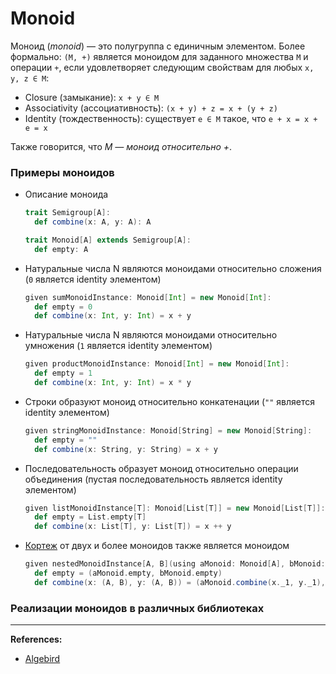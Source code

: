# Monoid

Моноид (_monoid_) — это полугруппа с единичным элементом.
Более формально: `(M, +)` является моноидом для заданного множества `M` и операции `+`,
если удовлетворяет следующим свойствам для любых `x, y, z ∈ M`:
- Closure (замыкание): `x + y ∈ M`
- Associativity (ассоциативность): `(x + y) + z = x + (y + z)`
- Identity (тождественность): существует `e ∈ M` такое, что `e + x = x + e = x`

Также говорится, что _M — моноид относительно +_.

### Примеры моноидов

- Описание моноида
  ```scala
  trait Semigroup[A]:
    def combine(x: A, y: A): A
  
  trait Monoid[A] extends Semigroup[A]:
    def empty: A
  ```

- Натуральные числа N являются моноидами относительно сложения (`0` является identity элементом)
  ```scala
  given sumMonoidInstance: Monoid[Int] = new Monoid[Int]:
    def empty = 0
    def combine(x: Int, y: Int) = x + y
  ```

- Натуральные числа N являются моноидами относительно умножения (`1` является identity элементом)
  ```scala
  given productMonoidInstance: Monoid[Int] = new Monoid[Int]:
    def empty = 1
    def combine(x: Int, y: Int) = x * y
  ```

- Строки образуют моноид относительно конкатенации (`""` является identity элементом)
  ```scala
  given stringMonoidInstance: Monoid[String] = new Monoid[String]:
    def empty = ""
    def combine(x: String, y: String) = x + y
  ```

- Последовательность образует моноид относительно операции объединения (пустая последовательность является identity элементом)
  ```scala
  given listMonoidInstance[T]: Monoid[List[T]] = new Monoid[List[T]]:
    def empty = List.empty[T]
    def combine(x: List[T], y: List[T]) = x ++ y
  ```

- [Кортеж](../../scala/collections/tuple) от двух и более моноидов также является моноидом
  ```scala
  given nestedMonoidInstance[A, B](using aMonoid: Monoid[A], bMonoid: Monoid[B]): Monoid[(A, B)] = new Monoid[(A, B)]:
    def empty = (aMonoid.empty, bMonoid.empty)
    def combine(x: (A, B), y: (A, B)) = (aMonoid.combine(x._1, y._1), bMonoid.combine(x._2, y._2))
  ```


### Реализации моноидов в различных библиотеках


---

**References:**
- [Algebird](https://twitter.github.io/algebird/typeclasses/monoid.html)
